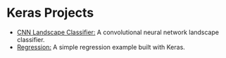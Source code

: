 # Keras Projects

* [CNN Landscape Classifier:](https://github.com/Carla-de-Beer/TensorFlow/tree/development/Keras%20Projects/CNN%20Landscape%20Classifier) A convolutional neural network landscape classifier.
* [Regression:](https://github.com/Carla-de-Beer/TensorFlow/tree/development/Keras%20Projects/Regression) A simple regression example built with Keras.